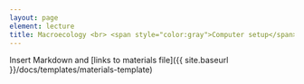 ```yaml
---
layout: page
element: lecture
title: Macroecology <br> <span style="color:gray">Computer setup</span>
---
```


Insert Markdown and [links to materials file]({{ site.baseurl }}/docs/templates/materials-template)
